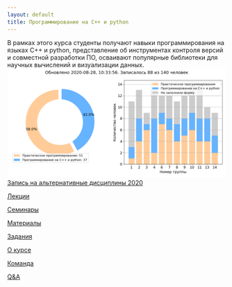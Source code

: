 ```yaml
---
layout: default
title: Программирование на C++ и python
---
```


<style>
.border-none { border: none; }
</style>


<div class="row">
    <div class="col-sm-12 mb-2">
        <div class="card border-none">
          В рамках этого курса студенты получают навыки программирования на языках C++ и python,
          представление об инструментах контроля версий и совместной разработки ПО,
          осваивают популярные библиотеки для научных вычислений и визуализации данных.
        </div>
    </div>
</div>

<div class="row">
    <div class="col-sm-12 mb-2">
        <div class="card border-secondary">
            <img class="m-0" src="figs/enrollement_plot.png" />
        </div>
    </div>
</div>

<div class="row">
    <div class="col-sm-12 mb-2">
        <div class="card border-none">
            <a class="btn btn-block btn-danger p-4" target="_blank" href="https://forms.gle/YqouV8b7UKJmCKGr6">Запись на альтернативные дисциплины 2020</a>
        </div>
    </div>
</div>

<div class="row">
    <div class="col-sm-6 mb-2 pr-1">
        <div class="card border-none">
            <a class="btn btn-block btn-primary p-4" href="lectures">
                <p class="card-text"><i class="fa fa-glass"></i> Лекции</p>
            </a>
        </div>
    </div>
    <div class="col-sm-6 mb-2 pl-1">
        <div class="card border-none">
            <a class="btn btn-block btn-primary p-4" href="seminars">
                <p class="card-text"><i class="fa fa-road"></i> Семинары</p>
            </a>
        </div>
    </div>
</div>

<div class="row">
    <div class="col-sm-6 mb-2 pr-1">
        <div class="card border-none">
            <a class="btn btn-block btn-success p-4" href="textbook">
                <p class="card-text"><i class="fa fa-pencil-square-o"></i> Материалы</p>
            </a>
        </div>
    </div>
    <div class="col-sm-6 mb-2 pl-1">
        <div class="card border-none">
            <a class="btn btn-block btn-success p-4" href="problems">
                <p class="card-text"><i class="fa fa-check-square-o"></i> Задания</p>
            </a>
        </div>
    </div>
</div>

<div class="row">
    <div class="col-sm-4 mb-2 pr-1">
        <div class="card border-none">
            <a class="btn btn-block btn-warning p-4" href="about">
                <p class="card-text"><i class="fa fa-fire"></i> О&nbsp;курсе</p>
            </a>
        </div>
    </div>
    <div class="col-sm-4 mb-2 pl-1 pr-1">
        <div class="card border-none">
            <a class="btn btn-block btn-warning p-4" href="team">
                <p class="card-text"><i class="fa fa-child"></i> Команда</p>
            </a>
        </div>
    </div>
    <div class="col-sm-4 mb-2 pl-1">
        <div class="card border-none">
            <a class="btn btn-block btn-warning p-4" href="qna">
                <p class="card-text"><i class="fa fa-fire"></i> Q&amp;A</p>
            </a>
        </div>
    </div>
</div>
<br>
